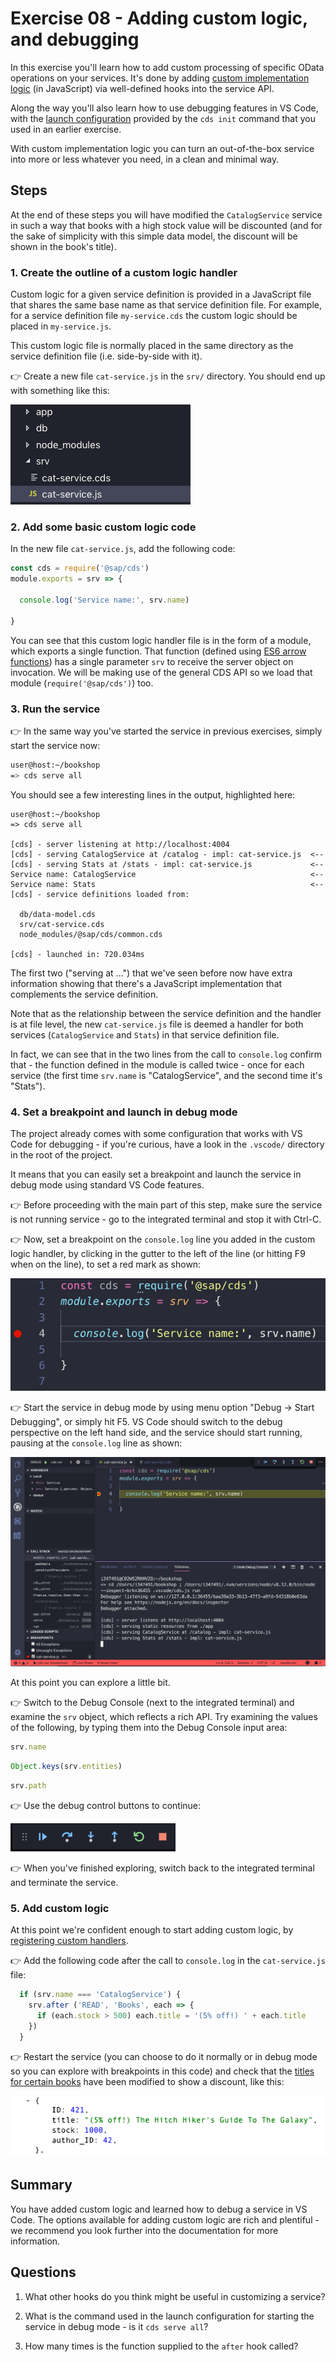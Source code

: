 # Exercise 08 - Adding custom logic, and debugging

In this exercise you'll learn how to add custom processing of specific OData operations on your services. It's done by adding [custom implementation logic](https://help.sap.com/viewer/65de2977205c403bbc107264b8eccf4b/Cloud/en-US/68af515a26d944c38d81fd92ad33681e.html) (in JavaScript) via well-defined hooks into the service API.

Along the way you'll also learn how to use debugging features in VS Code, with the [launch configuration](https://code.visualstudio.com/docs/editor/debugging#_launch-configurations) provided by the `cds init` command that you used in an earlier exercise.

With custom implementation logic you can turn an out-of-the-box service into more or less whatever you need, in a clean and minimal way.


## Steps

At the end of these steps you will have modified the `CatalogService` service in such a way that books with a high stock value will be discounted (and for the sake of simplicity with this simple data model, the discount will be shown in the book's title).


### 1. Create the outline of a custom logic handler

Custom logic for a given service definition is provided in a JavaScript file that shares the same base name as that service definition file. For example, for a service definition file `my-service.cds` the custom logic should be placed in `my-service.js`.

This custom logic file is normally placed in the same directory as the service definition file (i.e. side-by-side with it).

:point_right: Create a new file `cat-service.js` in the `srv/` directory. You should end up with something like this:

![handlers directory](handlers-dir.png)


### 2. Add some basic custom logic code

In the new file `cat-service.js`, add the following code:

```javascript
const cds = require('@sap/cds')
module.exports = srv => {

  console.log('Service name:', srv.name)

}
```

You can see that this custom logic handler file is in the form of a module, which exports a single function. That function (defined using [ES6 arrow functions](https://developer.mozilla.org/en-US/docs/Web/JavaScript/Reference/Functions/Arrow_functions)) has a single parameter `srv` to receive the server object on invocation. We will be making use of the general CDS API so we load that module (`require('@sap/cds')`) too.


### 3. Run the service

:point_right: In the same way you've started the service in previous exercises, simply start the service now:

```sh
user@host:~/bookshop
=> cds serve all
```

You should see a few interesting lines in the output, highlighted here:

```
user@host:~/bookshop
=> cds serve all

[cds] - server listening at http://localhost:4004
[cds] - serving CatalogService at /catalog - impl: cat-service.js  <--
[cds] - serving Stats at /stats - impl: cat-service.js             <--
Service name: CatalogService                                       <--
Service name: Stats                                                <--
[cds] - service definitions loaded from:

  db/data-model.cds
  srv/cat-service.cds
  node_modules/@sap/cds/common.cds

[cds] - launched in: 720.034ms
```

The first two ("serving <service> at <endpoint> ...") that we've seen before now have extra information showing that there's a JavaScript implementation that complements the service definition.

Note that as the relationship between the service definition and the handler is at file level, the new `cat-service.js` file is deemed a handler for both services (`CatalogService` and `Stats`) in that service definition file.

In fact, we can see that in the two lines from the call to `console.log` confirm that - the function defined in the module is called twice - once for each service (the first time `srv.name` is "CatalogService", and the second time it's "Stats").


### 4. Set a breakpoint and launch in debug mode

The project already comes with some configuration that works with VS Code for debugging - if you're curious, have a look in the `.vscode/` directory in the root of the project.

It means that you can easily set a breakpoint and launch the service in debug mode using standard VS Code features.

:point_right: Before proceeding with the main part of this step, make sure the service is not running service - go to the integrated terminal and stop it with Ctrl-C.

:point_right: Now, set a breakpoint on the `console.log` line you added in the custom logic handler, by clicking in the gutter to the left of the line (or hitting F9 when on the line), to set a red mark as shown:

![breakpoint set](breakpoint-set.png)

:point_right: Start the service in debug mode by using menu option "Debug -> Start Debugging", or simply hit F5. VS Code should switch to the debug perspective on the left hand side, and the service should start running, pausing at the `console.log` line as shown:

![running in debug mode](running-debug.png)

At this point you can explore a little bit.

:point_right: Switch to the Debug Console (next to the integrated terminal) and examine the `srv` object, which reflects a rich API. Try examining the values of the following, by typing them into the Debug Console input area:

```javascript
srv.name
```

```javascript
Object.keys(srv.entities)
```

```javascript
srv.path
```

:point_right: Use the debug control buttons to continue:

![debug control buttons](debug-buttons.png)


:point_right: When you've finished exploring, switch back to the integrated terminal and terminate the service.


### 5. Add custom logic

At this point we're confident enough to start adding custom logic, by [registering custom handlers](https://help.sap.com/viewer/65de2977205c403bbc107264b8eccf4b/Cloud/en-US/94c7b69cc4584a1a9dfd9cb2da295d5e.html).

:point_right: Add the following code after the call to `console.log` in the `cat-service.js` file:

```js
  if (srv.name === 'CatalogService') {
    srv.after ('READ', 'Books', each => {
      if (each.stock > 500) each.title = '(5% off!) ' + each.title
    })
  }
```

:point_right: Restart the service (you can choose to do it normally or in debug mode so you can explore with breakpoints in this code) and check that the [titles for certain books](http://localhost:4004/catalog/Books) have been modified to show a discount, like this:

![discount showing](discount.png)


## Summary

You have added custom logic and learned how to debug a service in VS Code. The options available for adding custom logic are rich and plentiful - we recommend you look further into the documentation for more information.


## Questions

1. What other hooks do you think might be useful in customizing a service?

1. What is the command used in the launch configuration for starting the service in debug mode - is it `cds serve all`?

1. How many times is the function supplied to the `after` hook called?

